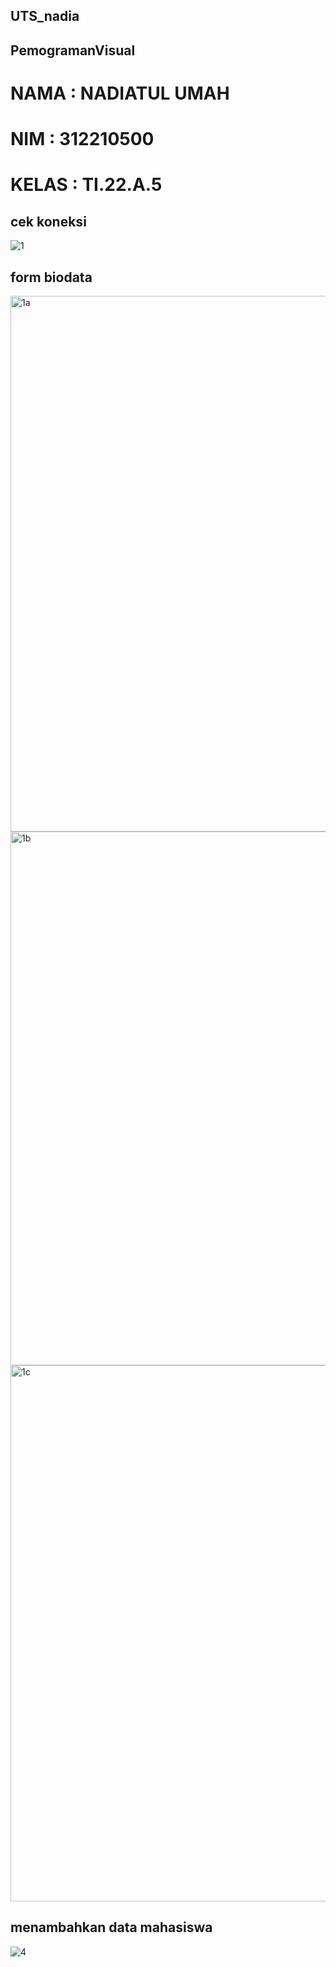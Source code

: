 ## UTS_nadia
## PemogramanVisual


# NAMA : NADIATUL UMAH

# NIM : 312210500

# KELAS : TI.22.A.5

## cek koneksi

![1](https://github.com/user-attachments/assets/e5ec5210-a1cc-4d32-92d0-ddc5953cc75a)

## form biodata 

<img width="857" alt="1a" src="https://github.com/user-attachments/assets/e4ec0140-8198-4849-8e1f-7ab6d6d4ae5d">

<img width="854" alt="1b" src="https://github.com/user-attachments/assets/841c2cbc-9301-497e-9427-86202e1d4237">

<img width="858" alt="1c" src="https://github.com/user-attachments/assets/222bd753-0750-4c6f-99c0-875d3d95350b">






## menambahkan data mahasiswa 

![4](https://github.com/user-attachments/assets/1a011125-ea26-42cd-90bd-8e7a6d8b5a9b)






